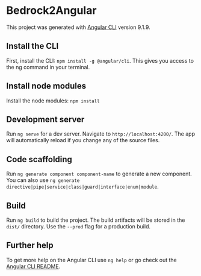 # Bedrock2Angular

This project was generated with [Angular CLI](https://github.com/angular/angular-cli) version 9.1.9.

## Install the CLI

First, install the CLI: `npm install -g @angular/cli`.
This gives you access to the ng command in your terminal.

## Install node modules

Install the node modules: `npm install`

## Development server

Run `ng serve` for a dev server. Navigate to `http://localhost:4200/`. The app will automatically reload if you change any of the source files.

## Code scaffolding

Run `ng generate component component-name` to generate a new component. You can also use `ng generate directive|pipe|service|class|guard|interface|enum|module`.

## Build

Run `ng build` to build the project. The build artifacts will be stored in the `dist/` directory. Use the `--prod` flag for a production build.

## Further help

To get more help on the Angular CLI use `ng help` or go check out the [Angular CLI README](https://github.com/angular/angular-cli/blob/master/README.md).
